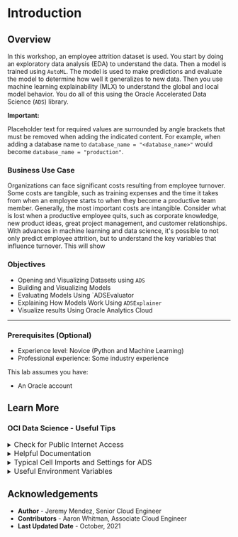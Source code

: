 # Introduction

## Overview

In this workshop, an employee attrition dataset is used. You start by doing an exploratory data analysis (EDA) to understand the data. Then a model is trained using `AutoML`. The model is used to make predictions and evaluate the model to determine how well it generalizes to new data. Then you use machine learning explainability (MLX) to understand the global and local model behavior. You do all of this using the Oracle Accelerated Data Science (`ADS`) library.

**Important:**

Placeholder text for required values are surrounded by angle brackets that must be removed when adding the indicated content. For example, when adding a database name to `database_name = "<database_name>"` would become `database_name = "production"`. 

### **Business Use Case**

Organizations can face significant costs resulting from employee turnover. Some costs are tangible, such as training expenses and the time it takes from when an employee starts to when they become a productive team member. Generally, the most important costs are intangible. Consider what is lost when a productive employee quits, such as corporate knowledge, new product ideas, great project management, and customer relationships. With advances in machine learning and data science, it's possible to not only predict employee attrition, but to understand the key variables that influence turnover. This will show

### **Objectives**

* Opening and Visualizing Datasets using `ADS`
* Building and Visualizing Models
* Evaluating Models Using `ADSEvaluator
* Explaining How Models Work Using `ADSExplainer`
* Visualize results Using Oracle Analytics Cloud     
***

### **Prerequisites (Optional)**

* Experience level: Novice (Python and Machine Learning)
* Professional experience: Some industry experience

This lab assumes you have:
* An Oracle account



## Learn More

### OCI Data Science - Useful Tips
<details>
<summary><font size="3">Check for Public Internet Access</font></summary>

```python
import requests
response = requests.get("https://oracle.com")
assert response.status_code==200, "Internet connection failed"
```
</details>
<details>
<summary><font size="3">Helpful Documentation </font></summary>
<ul><li><a href="https://docs.cloud.oracle.com/en-us/iaas/data-science/using/data-science.htm">Data Science Service Documentation</a></li>
<li><a href="https://docs.cloud.oracle.com/iaas/tools/ads-sdk/latest/index.html">ADS documentation</a></li>
</ul>
</details>
<details>
<summary><font size="3">Typical Cell Imports and Settings for ADS</font></summary>

```python
%load_ext autoreload
%autoreload 2
%matplotlib inline

import warnings
warnings.filterwarnings('ignore')

import logging
logging.basicConfig(format='%(levelname)s:%(message)s', level=logging.ERROR)

import ads
from ads.dataset.factory import DatasetFactory
from ads.automl.provider import OracleAutoMLProvider
from ads.automl.driver import AutoML
from ads.evaluations.evaluator import ADSEvaluator
from ads.common.data import ADSData
from ads.explanations.explainer import ADSExplainer
from ads.explanations.mlx_global_explainer import MLXGlobalExplainer
from ads.explanations.mlx_local_explainer import MLXLocalExplainer
from ads.catalog.model import ModelCatalog
from ads.common.model_artifact import ModelArtifact
```
</details>
<details>
<summary><font size="3">Useful Environment Variables</font></summary>

```python
import os
print(os.environ["NB_SESSION_COMPARTMENT_OCID"])
print(os.environ["PROJECT_OCID"])
print(os.environ["USER_OCID"])
print(os.environ["TENANCY_OCID"])
print(os.environ["NB_REGION"])
```
</details>

## Acknowledgements
* **Author** - Jeremy Mendez, Senior Cloud Engineer
* **Contributors** - Aaron Whitman, Associate Cloud Engineer 
* **Last Updated Date** - October, 2021
